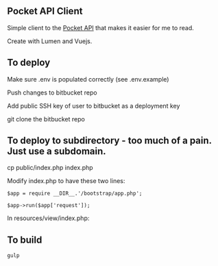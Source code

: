 ## Pocket API Client

Simple client to the [Pocket API](http://getpocket.com/developer/docs/getstarted/web) that makes it easier for me to read.

Create with Lumen and Vuejs.

## To deploy
Make sure .env is populated correctly (see .env.example)

Push changes to bitbucket repo

Add public SSH key of user to bitbucket as a deployment key

git clone the bitbucket repo

## To deploy to subdirectory - too much of a pain. Just use a subdomain.
cp public/index.php index.php

Modify index.php to have these two lines:

	$app = require __DIR__.'/bootstrap/app.php';

	$app->run($app['request']);

In resources/view/index.php:
	<script src="public/js/bundle.min.js"></script>

## To build
    gulp